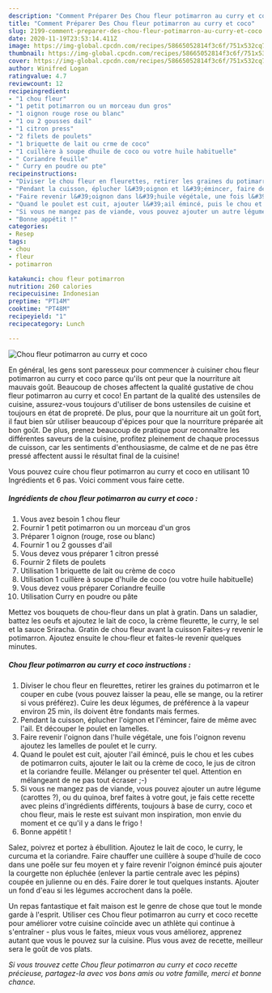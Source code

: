```yaml
---
description: "Comment Préparer Des Chou fleur potimarron au curry et coco"
title: "Comment Préparer Des Chou fleur potimarron au curry et coco"
slug: 2199-comment-preparer-des-chou-fleur-potimarron-au-curry-et-coco
date: 2020-11-19T23:53:14.411Z
image: https://img-global.cpcdn.com/recipes/58665052814f3c6f/751x532cq70/chou-fleur-potimarron-au-curry-et-coco-photo-principale-de-la-recette.jpg
thumbnail: https://img-global.cpcdn.com/recipes/58665052814f3c6f/751x532cq70/chou-fleur-potimarron-au-curry-et-coco-photo-principale-de-la-recette.jpg
cover: https://img-global.cpcdn.com/recipes/58665052814f3c6f/751x532cq70/chou-fleur-potimarron-au-curry-et-coco-photo-principale-de-la-recette.jpg
author: Winifred Logan
ratingvalue: 4.7
reviewcount: 12
recipeingredient:
- "1 chou fleur"
- "1 petit potimarron ou un morceau dun gros"
- "1 oignon rouge rose ou blanc"
- "1 ou 2 gousses dail"
- "1 citron press"
- "2 filets de poulets"
- "1 briquette de lait ou crme de coco"
- "1 cuillère à soupe dhuile de coco ou votre huile habituelle"
- " Coriandre feuille"
- " Curry en poudre ou pte"
recipeinstructions:
- "Diviser le chou fleur en fleurettes, retirer les graines du potimarron et le couper en cube (vous pouvez laisser la peau, elle se mange, ou la retirer si vous préférez). Cuire les deux légumes, de préférence à la vapeur environ 25 min, ils doivent être fondants mais fermes."
- "Pendant la cuisson, éplucher l&#39;oignon et l&#39;émincer, faire de même avec l&#39;ail. Et découper le poulet en lamelles."
- "Faire revenir l&#39;oignon dans l&#39;huile végétale, une fois l&#39;oignon revenu ajoutez les lamelles de poulet et le curry."
- "Quand le poulet est cuit, ajouter l&#39;ail émincé, puis le chou et les cubes de potimarron cuits, ajouter le lait ou la crème de coco, le jus de citron et la coriandre feuille. Mélanger ou présenter tel quel. Attention en mélangeant de ne pas tout écraser ;-)"
- "Si vous ne mangez pas de viande, vous pouvez ajouter un autre légume (carottes ?), ou du quinoa, bref faites à votre gout, je fais cette recette avec pleins d&#39;ingrédients différents, toujours à base de curry, coco et chou fleur, mais le reste est suivant mon inspiration, mon envie du moment et ce qu&#39;il y a dans le frigo !"
- "Bonne appétit !"
categories:
- Resep
tags:
- chou
- fleur
- potimarron

katakunci: chou fleur potimarron 
nutrition: 260 calories
recipecuisine: Indonesian
preptime: "PT14M"
cooktime: "PT48M"
recipeyield: "1"
recipecategory: Lunch

---
```



![Chou fleur potimarron au curry et coco](https://img-global.cpcdn.com/recipes/58665052814f3c6f/751x532cq70/chou-fleur-potimarron-au-curry-et-coco-photo-principale-de-la-recette.jpg)

En général, les gens sont paresseux pour commencer à cuisiner chou fleur potimarron au curry et coco parce qu'ils ont peur que la nourriture ait mauvais goût. Beaucoup de choses affectent la qualité gustative de chou fleur potimarron au curry et coco! En partant de la qualité des ustensiles de cuisine, assurez-vous toujours d'utiliser de bons ustensiles de cuisine et toujours en état de propreté. De plus, pour que la nourriture ait un goût fort, il faut bien sûr utiliser beaucoup d'épices pour que la nourriture préparée ait bon goût. De plus, prenez beaucoup de pratique pour reconnaître les différentes saveurs de la cuisine, profitez pleinement de chaque processus de cuisson, car les sentiments d'enthousiasme, de calme et de ne pas être pressé affectent aussi le résultat final de la cuisine!

<!--inarticleads1-->

Vous pouvez cuire chou fleur potimarron au curry et coco en utilisant 10 Ingrédients et 6 pas. Voici comment vous faire cette.

##### Ingrédients de chou fleur potimarron au curry et coco :

1. Vous avez besoin 1 chou fleur
1. Fournir 1 petit potimarron ou un morceau d&#39;un gros
1. Préparer 1 oignon (rouge, rose ou blanc)
1. Fournir 1 ou 2 gousses d&#39;ail
1. Vous devez vous préparer 1 citron pressé
1. Fournir 2 filets de poulets
1. Utilisation 1 briquette de lait ou crème de coco
1. Utilisation 1 cuillère à soupe d&#39;huile de coco (ou votre huile habituelle)
1. Vous devez vous préparer  Coriandre feuille
1. Utilisation  Curry en poudre ou pâte


Mettez vos bouquets de chou-fleur dans un plat à gratin. Dans un saladier, battez les oeufs et ajoutez le lait de coco, la crème fleurette, le curry, le sel et la sauce Sriracha. Gratin de chou fleur avant la cuisson Faites-y revenir le potimarron. Ajoutez ensuite le chou-fleur et faites-le revenir quelques minutes. 

<!--inarticleads2-->

##### Chou fleur potimarron au curry et coco instructions :

1. Diviser le chou fleur en fleurettes, retirer les graines du potimarron et le couper en cube (vous pouvez laisser la peau, elle se mange, ou la retirer si vous préférez). Cuire les deux légumes, de préférence à la vapeur environ 25 min, ils doivent être fondants mais fermes.
1. Pendant la cuisson, éplucher l&#39;oignon et l&#39;émincer, faire de même avec l&#39;ail. Et découper le poulet en lamelles.
1. Faire revenir l&#39;oignon dans l&#39;huile végétale, une fois l&#39;oignon revenu ajoutez les lamelles de poulet et le curry.
1. Quand le poulet est cuit, ajouter l&#39;ail émincé, puis le chou et les cubes de potimarron cuits, ajouter le lait ou la crème de coco, le jus de citron et la coriandre feuille. Mélanger ou présenter tel quel. Attention en mélangeant de ne pas tout écraser ;-)
1. Si vous ne mangez pas de viande, vous pouvez ajouter un autre légume (carottes ?), ou du quinoa, bref faites à votre gout, je fais cette recette avec pleins d&#39;ingrédients différents, toujours à base de curry, coco et chou fleur, mais le reste est suivant mon inspiration, mon envie du moment et ce qu&#39;il y a dans le frigo !
1. Bonne appétit !


Salez, poivrez et portez à ébullition. Ajoutez le lait de coco, le curry, le curcuma et la coriandre. Faire chauffer une cuillère à soupe d&#39;huile de coco dans une poêle sur feu moyen et y faire revenir l&#39;oignon émincé puis ajouter la courgette non épluchée (enlever la partie centrale avec les pépins) coupée en julienne ou en dés. Faire dorer le tout quelques instants. Ajouter un fond d&#39;eau si les légumes accrochent dans la poêle. 

<!--inarticleads1-->

<p>
Un repas fantastique et fait maison est le genre de chose que tout le monde garde à l'esprit. Utiliser ces Chou fleur potimarron au curry et coco recette pour améliorer votre cuisine coïncide avec un athlète qui continue à s'entraîner - plus vous le faites, mieux vous vous améliorez, apprenez autant que vous le pouvez sur la cuisine. Plus vous avez de recette, meilleur sera le goût de vos plats.
</p>

<p>
<i>Si vous trouvez cette Chou fleur potimarron au curry et coco recette précieuse, partagez-la avec vos bons amis ou votre famille, merci et bonne chance.</i>
</p>
